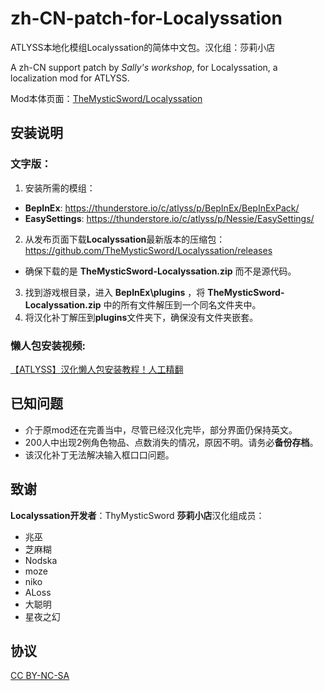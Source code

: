 # zh-CN-patch-for-Localyssation
ATLYSS本地化模组Localyssation的简体中文包。汉化组：莎莉小店

A zh-CN support patch by _Sally's workshop_, for Localyssation, a localization mod for ATLYSS.

Mod本体页面：[TheMysticSword/Localyssation](https://github.com/TheMysticSword/Localyssation/tree/main)

安装说明
--
### 文字版：
1. 安装所需的模组：
- **BepInEx**: https://thunderstore.io/c/atlyss/p/BepInEx/BepInExPack/
- **EasySettings**: https://thunderstore.io/c/atlyss/p/Nessie/EasySettings/

2. 从发布页面下载**Localyssation**最新版本的压缩包：https://github.com/TheMysticSword/Localyssation/releases 
- 确保下载的是 **TheMysticSword-Localyssation.zip** 而不是源代码。

3. 找到游戏根目录，进入 **BepInEx\plugins** ，将 **TheMysticSword-Localyssation.zip** 中的所有文件解压到一个同名文件夹中。
4. 将汉化补丁解压到**plugins**文件夹下，确保没有文件夹嵌套。

### 懒人包安装视频:
[【ATLYSS】汉化懒人包安装教程！人工精翻](https://www.bilibili.com/video/BV1WgBjYREQV/)

已知问题
--
- 介于原mod还在完善当中，尽管已经汉化完毕，部分界面仍保持英文。
- 200人中出现2例角色物品、点数消失的情况，原因不明。请务必**备份存档**。
- 该汉化补丁无法解决输入框口口问题。

致谢
--
**Localyssation开发者**：ThyMysticSword
**莎莉小店**汉化组成员：
- 兆巫
- 芝麻糊
- Nodska
- moze
- niko
- ALoss
- 大聪明
- 星夜之幻

协议
--
[CC BY-NC-SA](/LICENSE)




